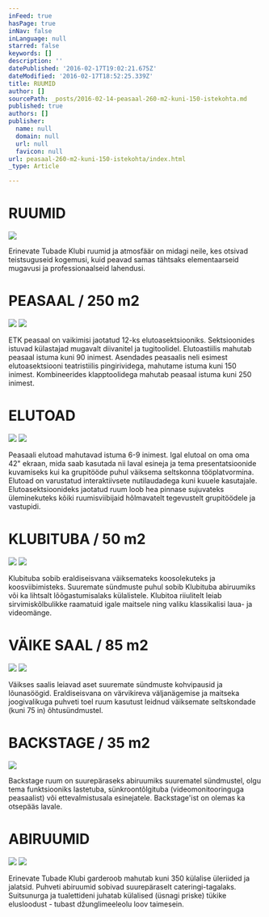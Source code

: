 ```yaml
---
inFeed: true
hasPage: true
inNav: false
inLanguage: null
starred: false
keywords: []
description: ''
datePublished: '2016-02-17T19:02:21.675Z'
dateModified: '2016-02-17T18:52:25.339Z'
title: RUUMID
author: []
sourcePath: _posts/2016-02-14-peasaal-260-m2-kuni-150-istekohta.md
published: true
authors: []
publisher:
  name: null
  domain: null
  url: null
  favicon: null
url: peasaal-260-m2-kuni-150-istekohta/index.html
_type: Article

---
```

# RUUMID
![](https://the-grid-user-content.s3-us-west-2.amazonaws.com/948ed2cf-2e9f-4409-9d5f-f9821b1dc95d.jpg)

Erinevate Tubade Klubi ruumid ja atmosfäär on midagi neile, kes otsivad teistsuguseid kogemusi, kuid peavad samas tähtsaks elementaarseid mugavusi ja professionaalseid lahendusi.

# PEASAAL / 250 m2
![](https://the-grid-user-content.s3-us-west-2.amazonaws.com/53feafb1-db54-4881-bbc5-96dadc6b5d78.jpg)
![](https://s3-us-west-2.amazonaws.com/the-grid-img/p/3bd85c6cb96048cec4440669ca94aec0a05837ed.png)

ETK peasaal on vaikimisi jaotatud 12-ks elutoasektsiooniks. Sektsioonides istuvad külastajad mugavalt diivanitel ja
tugitoolidel. Elutoastiilis mahutab peasaal istuma kuni 90 inimest. Asendades peasaalis neli esimest elutoasektsiooni
teatristiilis pingirividega, mahutame istuma kuni 150 inimest. Kombineerides klapptoolidega mahutab peasaal istuma
kuni 250 inimest.

# ELUTOAD
![](https://the-grid-user-content.s3-us-west-2.amazonaws.com/1560b44c-e845-4ddb-b7eb-ba4f0b2b1b43.jpg)
![](https://s3-us-west-2.amazonaws.com/the-grid-img/p/151c39cea87f5ef5ee3cd638db5e72728607f21b.png)

Peasaali elutoad mahutavad istuma 6-9 inimest. Igal elutoal on oma oma 42" ekraan, mida saab kasutada nii laval esineja
ja tema presentatsioonide kuvamiseks kui ka grupitööde puhul väiksema seltskonna tööplatvormina. Elutoad on varustatud
interaktiivsete nutilaudadega kuni kuuele kasutajale. Elutoasektsioonideks jaotatud ruum loob hea pinnase sujuvateks
üleminekuteks kõiki ruumisviibijaid hõlmavatelt tegevustelt grupitöödele ja vastupidi. 

# KLUBITUBA / 50 m2
![](https://the-grid-user-content.s3-us-west-2.amazonaws.com/af9e1796-74e1-46c6-b3ca-0743c83f05d0.jpg)
![](https://the-grid-user-content.s3-us-west-2.amazonaws.com/867462a8-c6e8-4681-a400-c242bdf155c0.jpg)

Klubituba sobib eraldiseisvana väiksemateks koosolekuteks  ja koosviibimisteks. Suuremate sündmuste puhul sobib Klubituba abiruumiks või ka lihtsalt lõõgastumisalaks külalistele. Klubitoa riiulitelt leiab sirvimiskõlbulikke raamatuid igale maitsele ning valiku klassikalisi laua- ja videomänge. 

# VÄIKE SAAL / 85 m2
![](https://the-grid-user-content.s3-us-west-2.amazonaws.com/17b515a5-c9fb-45f0-8009-b778f44c9d12.jpg)
![](https://the-grid-user-content.s3-us-west-2.amazonaws.com/e799ceb9-f616-4c53-b3f3-b6aba2f96d94.jpg)

Väikses saalis leiavad aset suuremate sündmuste kohvipausid ja lõunasöögid. Eraldiseisvana on värvikireva väljanägemise ja maitseka joogivalikuga puhveti toel ruum kasutust leidnud väiksemate seltskondade (kuni 75 in) õhtusündmustel. 

# BACKSTAGE / 35 m2
![](https://the-grid-user-content.s3-us-west-2.amazonaws.com/39298b26-654f-4592-93e4-774149a19718.jpg)

Backstage ruum on suurepäraseks abiruumiks suurematel sündmustel, olgu tema funktsiooniks lastetuba, sünkroontõlgituba (videomonitooringuga peasaalist) või ettevalmistusala esinejatele. Backstage'ist on olemas ka otsepääs lavale. 

# ABIRUUMID
![](https://the-grid-user-content.s3-us-west-2.amazonaws.com/6165efaf-6c2c-4509-8f03-717091b4968f.jpg)
![](https://s3-us-west-2.amazonaws.com/the-grid-img/p/86f5584a6b8bdc14bb2e1ad379a2d89e9f936a7a.png)

Erinevate Tubade Klubi garderoob mahutab kuni 350 külalise üleriided ja jalatsid. Puhveti abiruumid sobivad suurepäraselt cateringi-tagalaks. Suitsunurga ja tualettideni juhatab külalised (üsnagi priske) tükike elusloodust - tubast džunglimeeleolu loov taimesein.